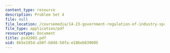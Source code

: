 ```yaml
---
content_type: resource
description: Problem Set 4
file: null
file_location: /coursemedia/14-23-government-regulation-of-industry-spring-2003/0b5e195da50fb04850fae186eb039085_ps42003.pdf
file_type: application/pdf
resourcetype: Document
title: ps42003.pdf
uid: 0b5e195d-a50f-b048-50fa-e186eb039085
---
```

